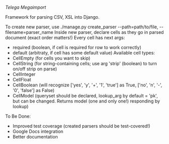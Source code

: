 *Telega Megaimport*

Framework for parsing CSV, XSL into Django.

To create new parser, use ./manage.py create_parser --path=path/to/file, --filename=parser_name
Inside new parser, declare cells as they go in parsed document (exact order matters!)
Every cell has next args:
- required (boolean, if cell is required for row to work correctly)
- default (arbitraty, if cell has some default value)
Available cell types: 
- CellEmpty (for cells you want to skip)
- CellString (for string-containing cells; use arg 'strip' (boolean) to turn on/off strip on parse)
- CellInteger
- CellFloat
- CellBoolean (will recognize ['yes', 'y', '+', '1', 'true'] as True, ['no', 'n', '-', '0', 'false'] as False)
- CellModel (queryset should be declared, lookup_arg by default = 'pk', but can be changed. Returns model (one and only one!) responding by lookup)

To Be Done:
- Improved test coverage (created parsers should be test-covered!)
- Google Docs integration
- Better documentation
